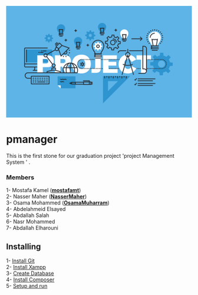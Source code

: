 ![](https://github.com/mostafamt/MyRepo/blob/master/project_managment.jpg)
# pmanager
This is the first stone for our graduation project 'project Management System ' .

### Members
1- Mostafa Kamel ([**mostafamt**](https://www.github.com/mostafamt))<br>
2- Nasser Maher ([**NasserMaher**](https://www.github.com/NasserMaher))<br>
3- Osama Mohammed ([**OsamaMuharram**](https://www.github.com/OsamaMuharram))<br>
4- Abdelahmeid Elsayed<br>
5- Abdallah Salah<br>
6- Nasr Mohammed<br>
7- Abdallah Elharouni <br>

## Installing
1- [Install Git](https://www.youtube.com/watch?v=LVRKNxteHlA&list=PLoEshgDAP9LLimxRT6-p82jFPd3WKeUc7&index=6&t=1s)<br>
2- [Install Xampp](https://www.youtube.com/watch?v=FG03K5MzeBk&list=PLoEshgDAP9LLimxRT6-p82jFPd3WKeUc7&index=2&t=0s)<br>
3- [Create Database](https://www.youtube.com/watch?v=oANlvT2QT8c&list=PLoEshgDAP9LLimxRT6-p82jFPd3WKeUc7&index=3&t=0s)<br>
4- [Install Composer](https://www.youtube.com/watch?v=n5uj92GiXbo&list=PLoEshgDAP9LLimxRT6-p82jFPd3WKeUc7&index=4&t=0s)<br>
5- [Setup and run](https://www.youtube.com/watch?v=ZmKNDeEoE1I&list=PLoEshgDAP9LLimxRT6-p82jFPd3WKeUc7&index=5&t=0s)<br>



